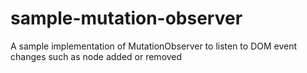 # sample-mutation-observer
A sample implementation of MutationObserver to listen to DOM event changes such as node added or removed
